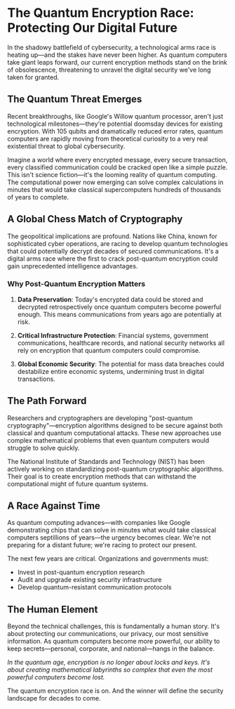 # The Quantum Encryption Race: Protecting Our Digital Future

In the shadowy battlefield of cybersecurity, a technological arms race is heating up—and the stakes have never been higher. As quantum computers take giant leaps forward, our current encryption methods stand on the brink of obsolescence, threatening to unravel the digital security we've long taken for granted.

## The Quantum Threat Emerges

Recent breakthroughs, like Google's Willow quantum processor, aren't just technological milestones—they're potential doomsday devices for existing encryption. With 105 qubits and dramatically reduced error rates, quantum computers are rapidly moving from theoretical curiosity to a very real existential threat to global cybersecurity.

Imagine a world where every encrypted message, every secure transaction, every classified communication could be cracked open like a simple puzzle. This isn't science fiction—it's the looming reality of quantum computing. The computational power now emerging can solve complex calculations in minutes that would take classical supercomputers hundreds of thousands of years to complete.

## A Global Chess Match of Cryptography

The geopolitical implications are profound. Nations like China, known for sophisticated cyber operations, are racing to develop quantum technologies that could potentially decrypt decades of secured communications. It's a digital arms race where the first to crack post-quantum encryption could gain unprecedented intelligence advantages.

### Why Post-Quantum Encryption Matters

1. **Data Preservation**: Today's encrypted data could be stored and decrypted retrospectively once quantum computers become powerful enough. This means communications from years ago are potentially at risk.

2. **Critical Infrastructure Protection**: Financial systems, government communications, healthcare records, and national security networks all rely on encryption that quantum computers could compromise.

3. **Global Economic Security**: The potential for mass data breaches could destabilize entire economic systems, undermining trust in digital transactions.

## The Path Forward

Researchers and cryptographers are developing "post-quantum cryptography"—encryption algorithms designed to be secure against both classical and quantum computational attacks. These new approaches use complex mathematical problems that even quantum computers would struggle to solve quickly.

The National Institute of Standards and Technology (NIST) has been actively working on standardizing post-quantum cryptographic algorithms. Their goal is to create encryption methods that can withstand the computational might of future quantum systems.

## A Race Against Time

As quantum computing advances—with companies like Google demonstrating chips that can solve in minutes what would take classical computers septillions of years—the urgency becomes clear. We're not preparing for a distant future; we're racing to protect our present.

The next few years are critical. Organizations and governments must:
- Invest in post-quantum encryption research
- Audit and upgrade existing security infrastructure
- Develop quantum-resistant communication protocols

## The Human Element

Beyond the technical challenges, this is fundamentally a human story. It's about protecting our communications, our privacy, our most sensitive information. As quantum computers become more powerful, our ability to keep secrets—personal, corporate, and national—hangs in the balance.

*In the quantum age, encryption is no longer about locks and keys. It's about creating mathematical labyrinths so complex that even the most powerful computers become lost.*

The quantum encryption race is on. And the winner will define the security landscape for decades to come.